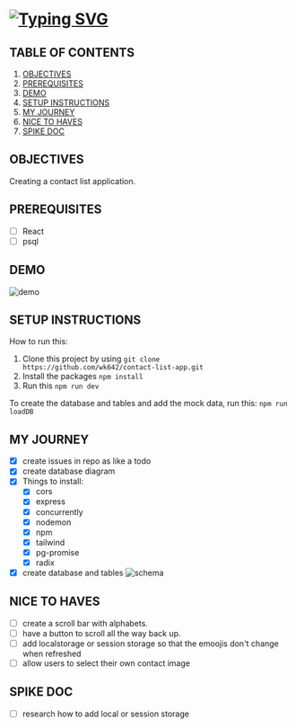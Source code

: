 # [![Typing SVG](https://readme-typing-svg.demolab.com?font=Fira+Code&weight=600&size=20&pause=5000&center=true&vCenter=true&multiline=true&lines=CONTACT+LIST+APP)](https://git.io/typing-svg)

## TABLE OF CONTENTS 
1. [OBJECTIVES](#objectives)
2. [PREREQUISITES](#prerequisites)
3. [DEMO](#demo)
4. [SETUP INSTRUCTIONS](#setup)
5. [MY JOURNEY](#journey)
6. [NICE TO HAVES](#nice)
7. [SPIKE DOC](#spike)

## OBJECTIVES <a name="objectives"></a>
Creating a contact list application.

## PREREQUISITES <a name="prerequisites"></a>
- [ ] React
- [ ] psql

## DEMO <a name="demo"></a>
![demo](https://github.com/user-attachments/assets/f3deee07-4561-44a2-8463-fd2f0d599bc0)

## SETUP INSTRUCTIONS <a name="setup"></a>
How to run this: 
1. Clone this project by using `git clone https://github.com/wk642/contact-list-app.git`  
2. Install the packages `npm install`
3. Run this `npm run dev`

To create the database and tables and add the mock data, run this:
`npm run loadDB`

## MY JOURNEY <a name="journey"></a>
- [x] create issues in repo as like a todo
- [x] create database diagram
- [x] Things to install:
  - [x] cors
  - [x] express
  - [x] concurrently
  - [x] nodemon
  - [x] npm
  - [x] tailwind
  - [x] pg-promise
  - [x] radix

- [x] create database and tables
![schema](https://github.com/user-attachments/assets/8b0a5ab0-3928-427a-9cf2-200ff8724f4f)

## NICE TO HAVES <a name="nice"></a>
- [ ] create a scroll bar with alphabets.
- [ ] have a button to scroll all the way back up.
- [ ] add localstorage or session storage so that the emoojis don't change when refreshed
- [ ] allow users to select their own contact image
## SPIKE DOC <a name="spike"></a>
- [ ] research how to add local or session storage
